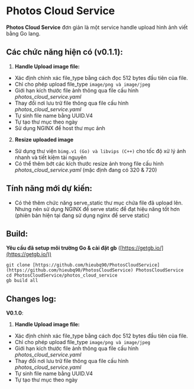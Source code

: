 # Photos Cloud Service
**Photos Cloud Service** đơn giản là một service handle upload hình ảnh viết bằng Go lang.

## Các chức năng hiện có **(v0.1.1)**:
1. **Handle Upload image file:**
* Xác định chính xác file_type bằng cách đọc 512 bytes đầu tiên của file.
* Chỉ cho phép upload file_type  `image/png và image/jpeg`
* Giới hạn kích thước file ảnh thông qua file cấu hình _photos_cloud_service.yaml_
* Thay đổi nơi lưu trữ file thông qua file cấu hình _photos_cloud_service.yaml_
* Tự sinh file name bằng UUID.V4
* Tự tạo thư mục theo ngày
* Sử dụng NGINX để host thư mục ảnh
2. **Resize uploaded image**
* Sử dụng thư viện `bimg.v1 (Go) và libvips (C++)` cho tốc độ xử lý ảnh nhanh và tiết kiệm tài nguyên
* Có thể thêm bớt các kích thước resize ảnh trong file cấu hình _photos_cloud_service.yaml_ (mặc định đang có 320 & 720)

## Tính năng mới dự kiến:
* Có thẻ thêm chức năng serve_static thư mục chứa file đã upload lên. Nhưng nên sử dụng NGINX để serve static để đạt hiệu năng tốt hơn (phiên bản hiện tại đang sử dụng nginx để serve static)

## Build:
**Yêu cầu đã setup môi trường Go & cài đặt gb** ([https://getgb.io/](https://getgb.io/))
```
git clone [https://github.com/hieubq90/PhotosCloudService](https://github.com/hieubq90/PhotosCloudService) PhotosCloudService
cd PhotosCloudService/photos_cloud_service
gb build all
```

## Changes log:
**V0.1.0**:
1. **Handle Upload image file:**
* Xác định chính xác file_type bằng cách đọc 512 bytes đầu tiên của file.
* Chỉ cho phép upload file_type  `image/png và image/jpeg`
* Giới hạn kích thước file ảnh thông qua file cấu hình _photos_cloud_service.yaml_
* Thay đổi nơi lưu trữ file thông qua file cấu hình _photos_cloud_service.yaml_
* Tự sinh file name bằng UUID.V4
* Tự tạo thư mục theo ngày
 
